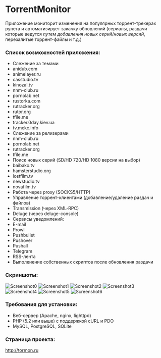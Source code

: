 # TorrentMonitor
Приложение мониторит изменения на популярных торрент-трекерах рунета и автоматизирует закачку обновлений (сериалы, раздачи которые ведутся *путем добавления новых серий/новых версий*, перезалитые торрент-файлы и т.д.)

### Список возможностей приложения:

- Слежение за темами
 - anidub.com
 - animelayer.ru
 - casstudio.tv
 - kinozal.tv
 - nnm-club.ru
 - pornolab.net
 - rustorka.com
 - rutracker.org
 - rutor.org
 - tfile.me
 - tracker.0day.kiev.ua
 - tv.mekc.info
- Слежение за релизерами
 - nnm-club.ru
 - pornolab.net
 - rutracker.org
 - tfile.me
- Поиск новых серий (SD/HD 720/HD 1080 версии на выбор)
 - baibako.tv 
 - hamsterstudio.org
 - lostfilm.tv
 - newstudio.tv
 - novafilm.tv
- Работа через proxy (SOCKS5/HTTP)
- Управление торрент-клиентами (добавление/удаление раздач и файлов)
 - Transmission (через XML-RPC)
 - Deluge (через deluge-console)
- Сервисы уведомлений:
 - E-mail
 - Prowl
 - Pushbullet
 - Pushover
 - Pushall
 - Telegram 
- RSS-лента
- Выполенение собственных скриптов после обновления раздачи

### Скриншоты:
 ![Screenshot0](http://blog.korphome.ru/wp-content/uploads/2011/02/Мониторинг-torrent-трекеров-2014-01-27-14-53-42.jpg "Screenshot0")
 ![Screenshot1](http://blog.korphome.ru/wp-content/uploads/2011/02/Мониторинг-torrent-трекеров-2014-01-27-14-54-16.jpg "Screenshot1")
 ![Screenshot2](http://blog.korphome.ru/wp-content/uploads/2011/02/Мониторинг-torrent-трекеров-2014-01-27-14-54-38.jpg "Screenshot2")
 ![Screenshot3](http://blog.korphome.ru/wp-content/uploads/2011/02/Мониторинг-torrent-трекеров-2014-01-27-14-54-52.jpg "Screenshot3")
 ![Screenshot4](http://blog.korphome.ru/wp-content/uploads/2011/02/Мониторинг-torrent-трекеров-2014-01-27-14-55-28.jpg "Screenshot4")
 ![Screenshot5](http://blog.korphome.ru/wp-content/uploads/2011/02/Мониторинг-torrent-трекеров-2014-01-27-14-55-41.jpg "Screenshot5")
 ![Screenshot6](http://blog.korphome.ru/wp-content/uploads/2011/02/Мониторинг-torrent-трекеров-2014-01-27-14-56-36.jpg "Screenshot6")

### Требования для установки:

* Веб-сервер (Apache, nginx, lighttpd)
* PHP (5.2 или выше) с поддержкой cURL и PDO
* MySQL, PostgreSQL, SQLite

### Страница проекта:
http://tormon.ru

